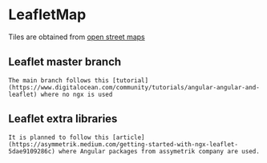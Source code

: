 # LeafletMap

Tiles are obtained from [open street maps](https://www.openstreetmap.org/relation/5326784#map=10/40.4422/-3.4895)

## Leaflet master branch
    The main branch follows this [tutorial](https://www.digitalocean.com/community/tutorials/angular-angular-and-leaflet) where no ngx is used

## Leaflet extra libraries
    It is planned to follow this [article](https://asymmetrik.medium.com/getting-started-with-ngx-leaflet-5dae9109286c) where Angular packages from assymetrik company are used.